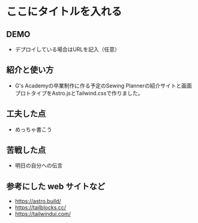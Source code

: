 # ここにタイトルを入れる

## DEMO

  - デプロイしている場合はURLを記入（任意）

## 紹介と使い方

  - G's Academyの卒業制作に作る予定のSewing Plannerの紹介サイトと画面プロトタイプをAstro.jsとTailwind.cssで作りました。

## 工夫した点

  - めっちゃ書こう

## 苦戦した点

  - 明日の自分への伝言

## 参考にした web サイトなど

  - https://astro.build/
  - https://tailblocks.cc/
  - https://tailwindui.com/

